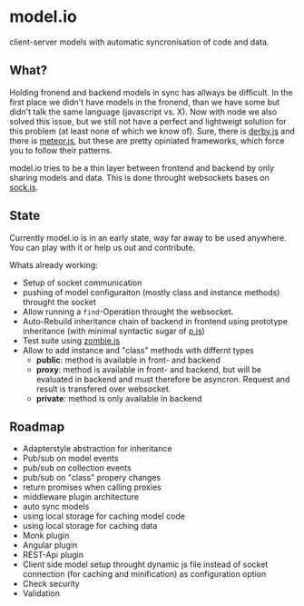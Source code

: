 model.io
========

client-server models with automatic syncronisation of code and data.

What?
-----

Holding fronend and backend models in sync has allways be difficult. In the first place we didn't have models in the fronend, than we have some but didn't talk the same language (javascript vs. X). Now with node we also solved this issue, but we still not have a perfect and lightweigt solution for this problem (at least none of which we know of). Sure, there is [derby.js](http://derbyjs.com/) and there is [meteor.js](https://www.meteor.com), but these are pretty opiniated frameworks, which force you to follow their patterns.

model.io tries to be a thin layer between frontend and backend by only sharing models and data. This is done throught websockets bases on [sock.js](http://sockjs.org).

State
-----

Currently model.io is in an early state, way far away to be used anywhere. You can play with it or help us out and contribute.

Whats already working:

* Setup of socket communication
* pushing of model configuraiton (mostly class and instance methods) throught the socket
* Allow running a `find`-Operation throught the websocket.
* Auto-Rebuild inheritance chain of backend in frontend using prototype inheritance (with minimal syntactic sugar of [p.js](https://github.com/jayferd/pjs))
* Test suite using [zombie.js](http://zombie.labnotes.org/)
* Allow to add instance and "class" methods with differnt types
  * **public**: method is available in front- and backend
  * **proxy**: method is available in front- and backend, but will be evaluated in backend and must therefore be asyncron. Request and result is transfered over websocket.
  * **private**: method is only available in backend


Roadmap
-------

* Adapterstyle abstraction for inheritance
* Pub/sub on model events
* pub/sub on collection events
* pub/sub on "class" propery changes
* return promises when calling proxies
* middleware plugin architecture
* auto sync models
* using local storage for caching model code
* using local storage for caching data
* Monk plugin
* Angular plugin
* REST-Api plugin
* Client side model setup throught dynamic js file instead of socket connection (for caching and minification) as configuration option
* Check security
* Validation
